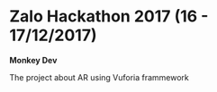 # Zalo Hackathon 2017 (16 - 17/12/2017)

**Monkey Dev**

The project about AR using Vuforia frammework
